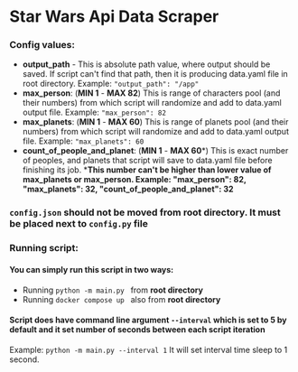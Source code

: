 # Star Wars Api Data Scraper

### Config values:

- **output_path** - This is absolute path value, where output should be saved. If script can't find that path, then it is producing data.yaml file in root directory. Example: `"output_path": "/app"`
- **max_person**: (**MIN 1** - **MAX 82**) This is range of characters pool (and their numbers) from which script will randomize and add to data.yaml output file. Example: `"max_person": 82`
- **max_planets**: (**MIN 1** - **MAX 60**) This is range of planets pool (and their numbers) from which script will randomize and add to data.yaml output file. Example: `"max_planets": 60`
- **count_of_people_and_planet**: (**MIN 1** - **MAX 60***) This is exact number of peoples, and planets that script will save to data.yaml file before finishing its job. ***This number can't be higher than lower value of max_planets or max_person. Example: "max_person": 82, "max_planets": 32, "count_of_people_and_planet": 32** 

### `config.json` should not be moved from root directory. It must be placed next to `config.py` file

### Running script:

#### You can simply run this script in two ways:

- Running `python -m main.py ` from **root directory**
- Running `docker compose up ` also from **root directory**

#### Script does have command line argument `--interval` which is set to 5 by default and it set number of seconds between each script iteration
Example:
`python -m main.py --interval 1` It will set interval time sleep to 1 second.
 
